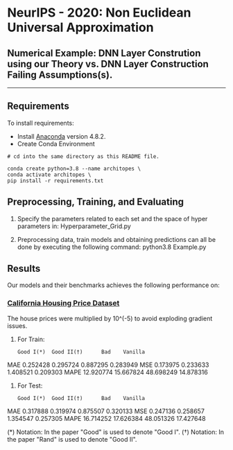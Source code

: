 # NeurIPS - 2020: Non Euclidean Universal Approximation
## Numerical Example: DNN Layer Constrution using our Theory vs. DNN Layer Construction Failing Assumptions(s).

---

## Requirements

To install requirements:
*  Install [Anaconda](https://www.anaconda.com/products/individual)  version 4.8.2.
* Create Conda Environment
``` pyhton
# cd into the same directory as this README file.

conda create python=3.8 --name architopes \
conda activate architopes \
pip install -r requirements.txt
```


## Preprocessing, Training, and Evaluating
1. Specify the parameters related to each set and the space of hyper parameters in: Hyperparameter_Grid.py 

2. Preprocessing data, train models and obtaining predictions can all be done by executing the following command:
python3.8 Example.py


## Results

Our models and their benchmarks achieves the following performance on:

### [California Housing Price Dataset](https://github.com/ageron/handson-ml/tree/master/datasets/housing)

The house prices were multiplied by 10^(-5) to avoid exploding gradient issues.

1. For Train:

       Good I(*)  Good II(†)      Bad    Vanilla
MAE    0.252428   0.295724   0.887295   0.283949
MSE    0.173975   0.233633   1.408521   0.209303
MAPE  12.920774  15.667824  48.698249  14.878316

1. For Test:

       Good I(*)  Good II(†)      Bad    Vanilla
MAE    0.317888   0.319974   0.875507   0.320133
MSE    0.247136   0.258657   1.354547   0.257305
MAPE  16.714252  17.626384  48.051326  17.427648



(*) Notation: In the paper "Good" is used to denote "Good I".
(†) Notation: In the paper "Rand" is used to denote "Good II".
